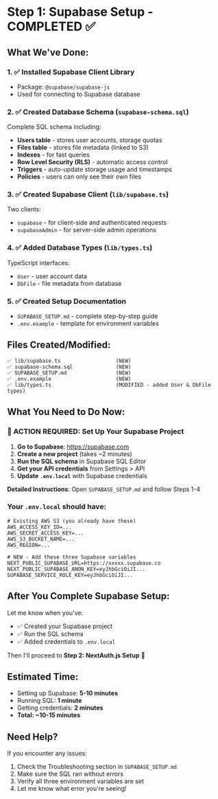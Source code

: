 # Step 1: Supabase Setup - COMPLETED ✅

## What We've Done:

### 1. ✅ Installed Supabase Client Library
- Package: `@supabase/supabase-js`
- Used for connecting to Supabase database

### 2. ✅ Created Database Schema (`supabase-schema.sql`)
Complete SQL schema including:
- **Users table** - stores user accounts, storage quotas
- **Files table** - stores file metadata (linked to S3)
- **Indexes** - for fast queries
- **Row Level Security (RLS)** - automatic access control
- **Triggers** - auto-update storage usage and timestamps
- **Policies** - users can only see their own files

### 3. ✅ Created Supabase Client (`lib/supabase.ts`)
Two clients:
- `supabase` - for client-side and authenticated requests
- `supabaseAdmin` - for server-side admin operations

### 4. ✅ Added Database Types (`lib/types.ts`)
TypeScript interfaces:
- `User` - user account data
- `DbFile` - file metadata from database

### 5. ✅ Created Setup Documentation
- `SUPABASE_SETUP.md` - complete step-by-step guide
- `.env.example` - template for environment variables

## Files Created/Modified:

```
✅ lib/supabase.ts                  (NEW)
✅ supabase-schema.sql              (NEW)
✅ SUPABASE_SETUP.md                (NEW)
✅ .env.example                     (NEW)
✅ lib/types.ts                     (MODIFIED - added User & DbFile types)
```

## What You Need to Do Now:

### 🎯 ACTION REQUIRED: Set Up Your Supabase Project

1. **Go to Supabase**: https://supabase.com
2. **Create a new project** (takes ~2 minutes)
3. **Run the SQL schema** in Supabase SQL Editor
4. **Get your API credentials** from Settings > API
5. **Update `.env.local`** with Supabase credentials

**Detailed Instructions**: Open `SUPABASE_SETUP.md` and follow Steps 1-4

### Your `.env.local` should have:

```env
# Existing AWS S3 (you already have these)
AWS_ACCESS_KEY_ID=...
AWS_SECRET_ACCESS_KEY=...
AWS_S3_BUCKET_NAME=...
AWS_REGION=...

# NEW - Add these three Supabase variables
NEXT_PUBLIC_SUPABASE_URL=https://xxxxx.supabase.co
NEXT_PUBLIC_SUPABASE_ANON_KEY=eyJhbGciOiJI...
SUPABASE_SERVICE_ROLE_KEY=eyJhbGciOiJI...
```

## After You Complete Supabase Setup:

Let me know when you've:
- ✅ Created your Supabase project
- ✅ Run the SQL schema
- ✅ Added credentials to `.env.local`

Then I'll proceed to **Step 2: NextAuth.js Setup** 🚀

## Estimated Time:
- Setting up Supabase: **5-10 minutes**
- Running SQL: **1 minute**
- Getting credentials: **2 minutes**
- **Total: ~10-15 minutes**

## Need Help?

If you encounter any issues:
1. Check the Troubleshooting section in `SUPABASE_SETUP.md`
2. Make sure the SQL ran without errors
3. Verify all three environment variables are set
4. Let me know what error you're seeing!
